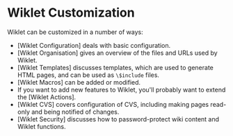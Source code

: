 # Wiklet Customization

Wiklet can be customized in a number of ways:

* [Wiklet Configuration] deals with basic configuration.
* [Wiklet Organisation] gives an overview of the files and URLs used by Wiklet.
* [Wiklet Templates] discusses templates, which are used to generate HTML pages, and can be used as `\$include` files.
* [Wiklet Macros] can be added or modified.
* If you want to add new features to Wiklet, you'll probably want to extend the [Wiklet Actions].
* [Wiklet CVS] covers configuration of CVS, including making pages read-only and being notified of changes.
* [Wiklet Security] discusses how to password-protect wiki content and Wiklet functions.
